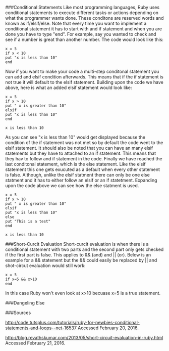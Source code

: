 ###Conditional Statements
Like most programming languages, Ruby uses conditional statements to execute different tasks 
or actions depending on what the programmer wants done. These conditons are reserved words and
known as if/elsif/else. Note that every time you want to implement a conditional statement it has to start with and if statement and when you are done you have to type "end". For example, say you wanted to check and see if a number is great than another number.
The code would look like this:
```
x = 5
if x < 10
put "x is less than 10"
end
```
Now if you want to make your code a multi-step conditonal statement you can add and elsif condition afterwards. 
This means that if the if statement is not true it will default to the elsif statement. Building upon the code
we have above, here is what an added elsif statement would look like:

```
x = 5
if x > 10
put " x is greater than 10"
elsif
put "x is less than 10"
end

x is less than 10
```
As you can see "x is less than 10" would get displayed because the condition of the if statement was not met so by 
default the code went to the elsif statement. It should also be noted that you can have an many elsif statements but they 
have to attached to an if statement. This means that they hav to follow and if statement in the code. 
Finally we have reached the last conditonal statement, which is the else statement. Like the elsif statement this one gets exucuted as a default when every other statement is false. Although, unlike the elsif statment there can only be one else statment and it has to either follow an elsif or an if statetment. Expanding upon the code above we can see how the else statment is used.
```
x = 5
if x > 10
put " x is greater than 10"
elsif
put "x is less than 10"
else
put "This is a test"
end

x is less than 10
```




###Short-Curcit Evaluation
Short-curcit evaluation is when there is a conditional statement with two parts and the second part only gets checked if the first part is false. This applies to && (and) and || (or). Below is an example for a && statement but the && could easily be replaced by || and shot-circut evaluation would still work:
```
x = 5
if x=5 && x>10
end
```
In this case Ruby won't even look at x>10 becuase x=5 is a true statement.




###Dangeling Else





###Sources

http://code.tutsplus.com/tutorials/ruby-for-newbies-conditional-statements-and-loops--net-16537 Accessed February 20, 2016.

http://blog.revathskumar.com/2013/05/short-circuit-evaluation-in-ruby.html Accessed February 21, 2016.





